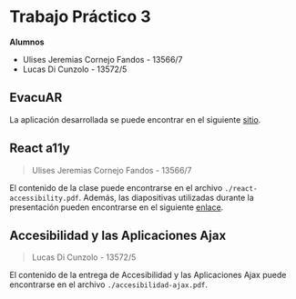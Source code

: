 # Trabajo Práctico 3

**Alumnos**

-  Ulises Jeremias Cornejo Fandos - 13566/7
-  Lucas Di Cunzolo - 13572/5

## EvacuAR

La aplicación desarrollada se puede encontrar en el siguiente [sitio](https://ulises-jeremias.github.io/user-experience-design/).

## React a11y

> Ulises Jeremias Cornejo Fandos - 13566/7

El contenido de la clase puede encontrarse en el archivo `./react-accessibility.pdf`. Además, las diapositivas utilizadas durante la presentación pueden encontrarse en el siguiente [enlace](https://ulises-jeremias.github.io/react-a11y/).

## Accesibilidad y las Aplicaciones Ajax

> Lucas Di Cunzolo - 13572/5

El contenido de la entrega de Accesibilidad y las Aplicaciones Ajax puede encontrarse en el archivo `./accesibilidad-ajax.pdf`.

